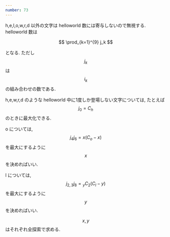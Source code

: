```yaml
---
number: 73
---
```

h,e,l,o,w,r,d 以外の文字は helloworld 数には寄与しないので無視する. helloworld 数は

$$
\prod_{k=1}^{9} j_k
$$

となる. ただし $$ j_k $$ は $$ i_k $$ の組み合わせの数である.

h,e,w,r,d のような helloworld 中に1度しか登場しない文字については, たとえば $$ j_0 = C_h $$ のときに最大化できる.

o については, $$ j_4j_6 = x(C_o - x) $$ を最大にするように $$ x $$ を決めればいい.

l については, $$ j_{2,3}j_8 = {}_{y} C_2 (C_l - y) $$ を最大にするように $$ y $$ を決めればいい.

$$ x,y $$ はそれぞれ全探索で求める.
